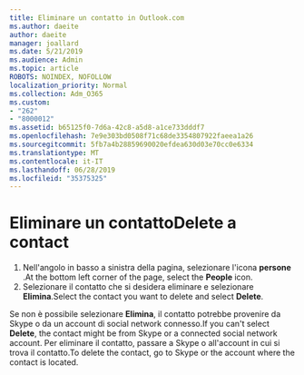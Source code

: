 ```yaml
---
title: Eliminare un contatto in Outlook.com
ms.author: daeite
author: daeite
manager: joallard
ms.date: 5/21/2019
ms.audience: Admin
ms.topic: article
ROBOTS: NOINDEX, NOFOLLOW
localization_priority: Normal
ms.collection: Adm_O365
ms.custom:
- "262"
- "8000012"
ms.assetid: b65125f0-7d6a-42c8-a5d8-a1ce733dddf7
ms.openlocfilehash: 7e9e303bd0508f71c68de3354807922faeea1a26
ms.sourcegitcommit: 5fb7a4b28859690020efdea630d03e70cc0e6334
ms.translationtype: MT
ms.contentlocale: it-IT
ms.lasthandoff: 06/28/2019
ms.locfileid: "35375325"
---
```

# <a name="delete-a-contact"></a><span data-ttu-id="b9939-102">Eliminare un contatto</span><span class="sxs-lookup"><span data-stu-id="b9939-102">Delete a contact</span></span>

1. <span data-ttu-id="b9939-103">Nell'angolo in basso a sinistra della pagina, selezionare l'icona **persone** .</span><span class="sxs-lookup"><span data-stu-id="b9939-103">At the bottom left corner of the page, select the **People** icon.</span></span>
2. <span data-ttu-id="b9939-104">Selezionare il contatto che si desidera eliminare e selezionare **Elimina**.</span><span class="sxs-lookup"><span data-stu-id="b9939-104">Select the contact you want to delete and select **Delete**.</span></span>

<span data-ttu-id="b9939-105">Se non è possibile selezionare **Elimina**, il contatto potrebbe provenire da Skype o da un account di social network connesso.</span><span class="sxs-lookup"><span data-stu-id="b9939-105">If you can't select **Delete**, the contact might be from Skype or a connected social network account.</span></span> <span data-ttu-id="b9939-106">Per eliminare il contatto, passare a Skype o all'account in cui si trova il contatto.</span><span class="sxs-lookup"><span data-stu-id="b9939-106">To delete the contact, go to Skype or the account where the contact is located.</span></span>